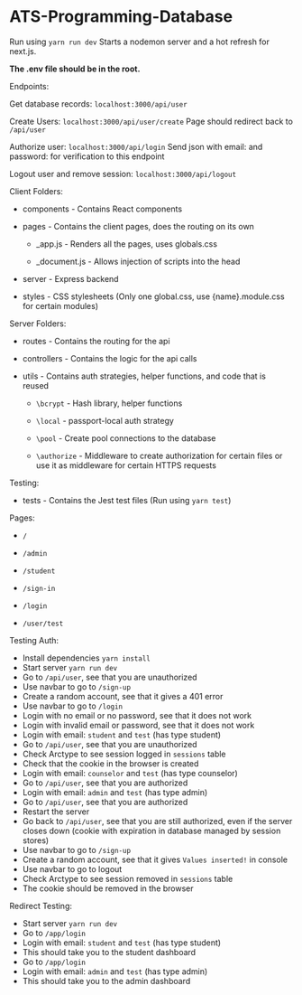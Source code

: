 # ATS-Programming-Database

Run using `yarn run dev`
Starts a nodemon server and a hot refresh for next.js.

**The .env file should be in the root.**

Endpoints:

Get database records:
`localhost:3000/api/user`

Create Users:
`localhost:3000/api/user/create`
Page should redirect back to `/api/user`

Authorize user:
`localhost:3000/api/login`
Send json with email: and password: for verification to this endpoint

Logout user and remove session:
`localhost:3000/api/logout`

Client Folders:

- components - Contains React components

- pages - Contains the client pages, does the routing on its own

  - \_app.js - Renders all the pages, uses globals.css

  - \_document.js - Allows injection of scripts into the head

- server - Express backend

- styles - CSS stylesheets (Only one global.css, use {name}.module.css for certain modules)

Server Folders:

- routes - Contains the routing for the api

- controllers - Contains the logic for the api calls

- utils - Contains auth strategies, helper functions, and code that is reused

  - `\bcrypt` - Hash library, helper functions

  - `\local` - passport-local auth strategy

  - `\pool` - Create pool connections to the database

  - `\authorize` - Middleware to create authorization for certain files or use it as middleware for certain HTTPS requests

Testing:

- tests - Contains the Jest test files (Run using `yarn test`)

Pages:

- `/`

- `/admin`

- `/student`

- `/sign-in`

- `/login`

- `/user/test`

Testing Auth:

- Install dependencies `yarn install`
- Start server `yarn run dev`
- Go to `/api/user`, see that you are unauthorized
- Use navbar to go to `/sign-up`
- Create a random account, see that it gives a 401 error
- Use navbar to go to `/login`
- Login with no email or no password, see that it does not work
- Login with invalid email or password, see that it does not work
- Login with email: `student` and `test` (has type student)
- Go to `/api/user`, see that you are unauthorized
- Check Arctype to see session logged in `sessions` table
- Check that the cookie in the browser is created
- Login with email: `counselor` and `test` (has type counselor)
- Go to `/api/user`, see that you are authorized
- Login with email: `admin` and `test` (has type admin)
- Go to `/api/user`, see that you are authorized
- Restart the server
- Go back to `/api/user`, see that you are still authorized, even if the server closes down (cookie with expiration in database managed by session stores)
- Use navbar to go to `/sign-up`
- Create a random account, see that it gives `Values inserted!` in console
- Use navbar to go to logout
- Check Arctype to see session removed in `sessions` table
- The cookie should be removed in the browser

Redirect Testing:

- Start server `yarn run dev`
- Go to `/app/login`
- Login with email: `student` and `test` (has type student)
- This should take you to the student dashboard
- Go to `/app/login`
- Login with email: `admin` and `test` (has type admin)
- This should take you to the admin dashboard
